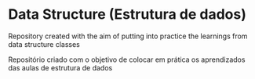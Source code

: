 <h1> Data Structure (Estrutura de dados) </h1>
<p> Repository created with the aim of putting into practice the learnings from data structure classes </p>
<p> Repositório criado com o objetivo de colocar em prática os aprendizados das aulas de estrutura de dados </p>

